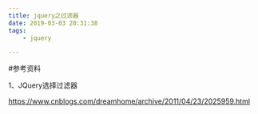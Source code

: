```yaml
---
title: jquery之过滤器
date: 2019-03-03 20:31:38
tags:
	- jquery

---
```




#参考资料

1、JQuery选择过滤器

https://www.cnblogs.com/dreamhome/archive/2011/04/23/2025959.html
